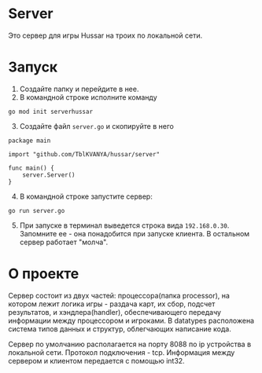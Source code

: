 # Server

Это сервер для игры Hussar на троих по локальной сети.

# Запуск
1. Создайте папку и перейдите в нее.
2. В командной строке исполните команду 
```
go mod init serverhussar
```
3. Создайте файл `server.go` и скопируйте в него 
```
package main

import "github.com/TblKVANYA/hussar/server"

func main() {
    server.Server()
}
``` 
4. В командной строке запустите сервер:
```
go run server.go
```
5. При запуске в терминал выведется строка вида `192.168.0.30`. Запомните ее - она понадобится при запуске клиента. В остальном сервер работает "молча".


# О проекте
Сервер состоит из двух частей: процессора(папка processor), на котором лежит логика игры -  раздача карт, их сбор, подсчет результатов, и хэндлера(handler), обеспечивающего передачу информации между процессором и игроками. В datatypes расположена система типов данных и структур, облегчающих написание кода.

Сервер по умолчанию располагается на порту 8088 по ip устройства в локальной сети. Протокол подключения - tcp. Информация между сервером и клиентом передается с помощью int32.

